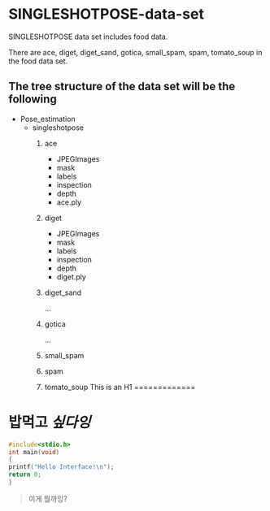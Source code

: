 # SINGLESHOTPOSE-data-set
SINGLESHOTPOSE data set includes food data.

There are ace, diget, diget_sand, gotica, small_spam, spam, tomato_soup in the food data set.

## The tree structure of the data set will be the following

* Pose_estimation
  * singleshotpose
    1. ace
       * JPEGImages
       * mask
       * labels
       * inspection
       * depth
       * ace.ply
    2. diget
       * JPEGImages
       * mask
       * labels
       * inspection
       * depth
       * diget.ply
    3. diget_sand
     
       ...
    4. gotica

       ...
    5. small_spam
    6. spam
    7. tomato_soup
This is an H1
=============
# **밥먹고** ***싶다잉***

```c
#include<stdio.h>
int main(void)
{
printf("Hello Interface!\n");
return 0;
}
```

> 이게 뭘까잉?

